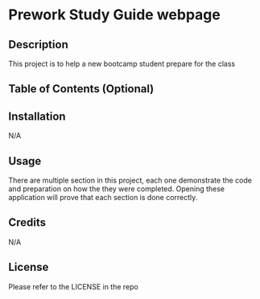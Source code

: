 # Prework Study Guide webpage

## Description

This project is to help a new bootcamp student prepare for the class

## Table of Contents (Optional)


## Installation

N/A

## Usage

There are multiple section in this project, each one demonstrate the code and preparation on how the they were completed. Opening these application will prove that each section is done correctly.

## Credits

N/A

## License

Please refer to the LICENSE in the repo
